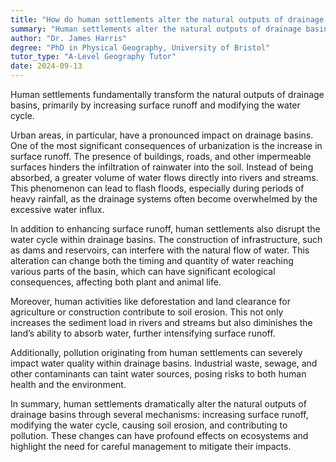 ```yaml
---
title: "How do human settlements alter the natural outputs of drainage basins?"
summary: "Human settlements alter the natural outputs of drainage basins by increasing surface runoff and altering the water cycle."
author: "Dr. James Harris"
degree: "PhD in Physical Geography, University of Bristol"
tutor_type: "A-Level Geography Tutor"
date: 2024-09-13
---
```


Human settlements fundamentally transform the natural outputs of drainage basins, primarily by increasing surface runoff and modifying the water cycle.

Urban areas, in particular, have a pronounced impact on drainage basins. One of the most significant consequences of urbanization is the increase in surface runoff. The presence of buildings, roads, and other impermeable surfaces hinders the infiltration of rainwater into the soil. Instead of being absorbed, a greater volume of water flows directly into rivers and streams. This phenomenon can lead to flash floods, especially during periods of heavy rainfall, as the drainage systems often become overwhelmed by the excessive water influx.

In addition to enhancing surface runoff, human settlements also disrupt the water cycle within drainage basins. The construction of infrastructure, such as dams and reservoirs, can interfere with the natural flow of water. This alteration can change both the timing and quantity of water reaching various parts of the basin, which can have significant ecological consequences, affecting both plant and animal life.

Moreover, human activities like deforestation and land clearance for agriculture or construction contribute to soil erosion. This not only increases the sediment load in rivers and streams but also diminishes the land’s ability to absorb water, further intensifying surface runoff.

Additionally, pollution originating from human settlements can severely impact water quality within drainage basins. Industrial waste, sewage, and other contaminants can taint water sources, posing risks to both human health and the environment.

In summary, human settlements dramatically alter the natural outputs of drainage basins through several mechanisms: increasing surface runoff, modifying the water cycle, causing soil erosion, and contributing to pollution. These changes can have profound effects on ecosystems and highlight the need for careful management to mitigate their impacts.
    